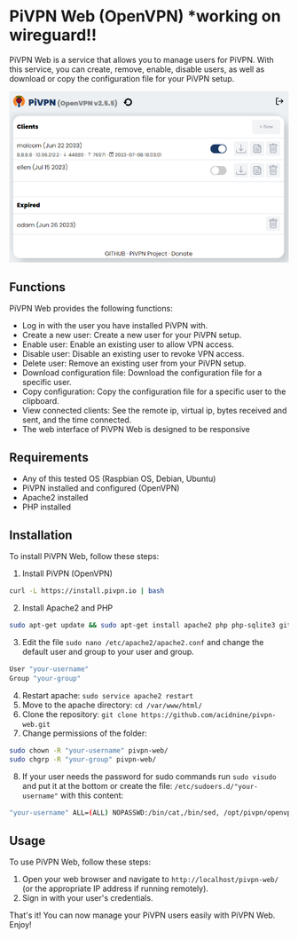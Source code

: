 
# PiVPN Web (OpenVPN)  *working on wireguard!!

PiVPN Web is a service that allows you to manage users for PiVPN. With this service, you can create, remove, enable, disable users, as well as download or copy the configuration file for your PiVPN setup.

<img src="./img/screenshot.png"/>

## Functions

PiVPN Web provides the following functions:

- Log in with the user you have installed PiVPN with.
- Create a new user: Create a new user for your PiVPN setup.
- Enable user: Enable an existing user to allow VPN access.
- Disable user: Disable an existing user to revoke VPN access.
- Delete user: Remove an existing user from your PiVPN setup.
- Download configuration file: Download the configuration file for a specific user.
- Copy configuration: Copy the configuration file for a specific user to the clipboard.
- View connected clients: See the remote ip, virtual ip, bytes received and sent, and the time connected.
- The web interface of PiVPN Web is designed to be responsive

## Requirements

- Any of this tested OS (Raspbian OS, Debian, Ubuntu)
- PiVPN installed and configured (OpenVPN)
- Apache2 installed
- PHP installed

## Installation

To install PiVPN Web, follow these steps:

1.  Install PiVPN (OpenVPN)

```bash
curl -L https://install.pivpn.io | bash
```
2.  Install Apache2 and PHP

```bash
sudo apt-get update && sudo apt-get install apache2 php php-sqlite3 git
```
3.  Edit the file `sudo nano /etc/apache2/apache2.conf` and change the default user and group to your user and group.

```bash
User "your-username"
Group "your-group"
```
4. Restart apache: `sudo service apache2 restart`
5. Move to the apache directory: `cd /var/www/html/`
6. Clone the repository: `git clone https://github.com/acidnine/pivpn-web.git`
7. Change permissions of the folder:
```bash
sudo chown -R "your-username" pivpn-web/
sudo chgrp -R "your-group" pivpn-web/
```
8. If your user needs the password for sudo commands run `sudo visudo` and put it at the bottom or create the file:
`/etc/sudoers.d/"your-username"` with this content:
```bash
"your-username" ALL=(ALL) NOPASSWD:/bin/cat,/bin/sed, /opt/pivpn/openvpn/*
```

## Usage

To use PiVPN Web, follow these steps:

1. Open your web browser and navigate to `http://localhost/pivpn-web/` (or the appropriate IP address if running remotely).
2. Sign in with your user's credentials.

That's it! You can now manage your PiVPN users easily with PiVPN Web. Enjoy!
